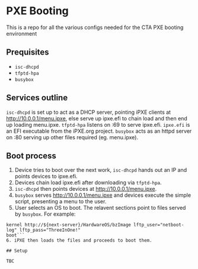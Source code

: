 # PXE Booting

This is a repo for all the various configs needed for the CTA PXE booting environment

## Prequisites

- `isc-dhcpd`
- `tfptd-hpa`
- `busybox`

## Services outline

`isc-dhcpd` is set up to act as a DHCP server, pointing iPXE clients at http://10.0.0.1/menu.ipxe, else serve up ipxe.efi to chain load and then end up loading menu.ipxe.
`tfptd-hpa` listens on :69 to serve ipxe.efi.
`ipxe.efi` is an EFI executable from the iPXE.org project.
`busybox` acts as an httpd server on :80 serving up other files required (eg. menu.ipxe).

## Boot process

1. Device tries to boot over the next work, `isc-dhcpd` hands out an IP and points devices to ipxe.efi.
2. Devices chain load ipxe.efi after downloading via `tfptd-hpa`. 
3. `isc-dhcpd` then points devices at http://10.0.0.1/menu.ipxe.
4. `busybox` serves http://10.0.0.1/menu.ipxe and devices execute the simple script, presenting a menu to the user.
5. User selects an OS to boot. The relavent sections point to files served by `busybox`. For example:
```:hardwareOS
kernel http://${next-server}/HardwareOS/bzImage lftp_user="netboot-log" lftp_pass="ThreeInOne!" 
boot```
6. iPXE then loads the files and proceeds to boot them.

## Setup

TBC
